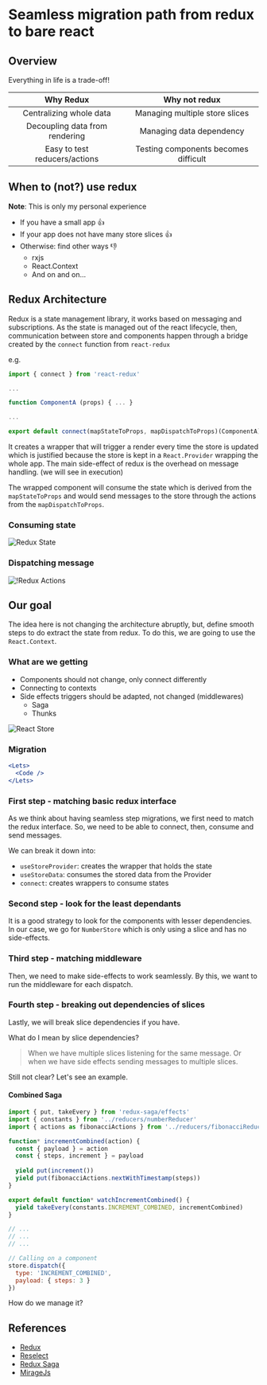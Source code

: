 # Seamless migration path from redux to bare react

## Overview

Everything in life is a trade-off!

|           Why Redux            |            Why not redux             |
| :----------------------------: | :----------------------------------: |
|    Centralizing whole data     |    Managing multiple store slices    |
| Decoupling data from rendering |       Managing data dependency       |
| Easy to test reducers/actions  | Testing components becomes difficult |

## When to **(not?)** use redux

**Note**: This is only my personal experience

* If you have a small app :+1:
* If your app does not have many store slices :+1:
* Otherwise: find other ways :-1:
  * rxjs
  * React.Context
  * And on and on...

## Redux Architecture

Redux is a state management library, it works based on messaging and subscriptions. As the state is managed out of the react lifecycle, then, communication between store and components happen through a bridge created by the `connect` function from `react-redux`

e.g.

```jsx
import { connect } from 'react-redux'

...

function ComponentA (props) { ... }

...

export default connect(mapStateToProps, mapDispatchToProps)(ComponentA)

```

It creates a wrapper that will trigger a render every time the store is updated which is justified because the store is kept in a `React.Provider` wrapping the whole app. The main side-effect of redux is the overhead on message handling. (we will see in execution)

The wrapped component will consume the state which is derived from the `mapStateToProps` and would send messages to the store through the actions from the `mapDispatchToProps`.

### Consuming state

![Redux State](./docs/imgs/with-redux.png)

### Dispatching message

![!Redux Actions](./docs/imgs/with-redux-actions.png)

## Our goal

The idea here is not changing the architecture abruptly, but, define smooth steps to do extract the state from redux. To do this, we are going to use the `React.Context`.

### What are we getting

* Components should not change, only connect differently
* Connecting to contexts
* Side effects triggers should be adapted, not changed (middlewares)
  * Saga
  * Thunks

![React Store](docs/imgs/with-context.png)

### Migration

```jsx
<Lets>
  <Code />
</Lets>
```

### First step - matching basic redux interface

As we think about having seamless step migrations, we first need to match the redux interface. So, we need to be able to connect, then, consume and send messages.

We can break it down into:

- `useStoreProvider`: creates the wrapper that holds the state
- `useStoreData`: consumes the stored data from the Provider
- `connect`: creates wrappers to consume states

### Second step - look for the least dependants

It is a good strategy to look for the components with lesser dependencies. In our case, we go for `NumberStore` which is only using a slice and has no side-effects.

### Third step - matching middleware

Then, we need to make side-effects to work seamlessly. By this, we want to run the middleware for each dispatch.

### Fourth step - breaking out dependencies of slices

Lastly, we will break slice dependencies if you have.

What do I mean by slice dependencies?

> When we have multiple slices listening for the same message. Or when we have side effects sending messages to multiple slices.

Still not clear? Let's see an example.

#### Combined Saga

```jsx
import { put, takeEvery } from 'redux-saga/effects'
import { constants } from '../reducers/numberReducer'
import { actions as fibonacciActions } from '../reducers/fibonacciReducer'

function* incrementCombined(action) {
  const { payload } = action
  const { steps, increment } = payload
  
  yield put(increment())
  yield put(fibonacciActions.nextWithTimestamp(steps))
}

export default function* watchIncrementCombined() {
  yield takeEvery(constants.INCREMENT_COMBINED, incrementCombined)
}

// ...
// ...
// ...

// Calling on a component
store.dispatch({
  type: 'INCREMENT_COMBINED',
  payload: { steps: 3 }
})
```

How do we manage it?

## References

* [Redux](https://redux.js.org/basics/store)
* [Reselect](https://github.com/reduxjs/reselect)
* [Redux Saga](https://redux-saga.js.org/docs/introduction/BeginnerTutorial.html)
* [MirageJs](https://miragejs.com/quickstarts/react/development)
